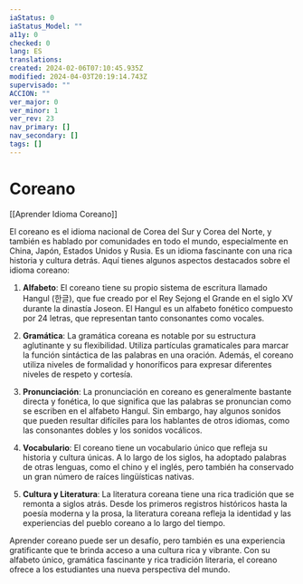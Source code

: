 ```yaml
---
iaStatus: 0
iaStatus_Model: ""
a11y: 0
checked: 0
lang: ES
translations: 
created: 2024-02-06T07:10:45.935Z
modified: 2024-04-03T20:19:14.743Z
supervisado: ""
ACCION: ""
ver_major: 0
ver_minor: 1
ver_rev: 23
nav_primary: []
nav_secondary: []
tags: []
---
```

# Coreano

[[Aprender Idioma Coreano]]

El coreano es el idioma nacional de Corea del Sur y Corea del Norte, y también es hablado por comunidades en todo el mundo, especialmente en China, Japón, Estados Unidos y Rusia. Es un idioma fascinante con una rica historia y cultura detrás. Aquí tienes algunos aspectos destacados sobre el idioma coreano:

1. **Alfabeto**: El coreano tiene su propio sistema de escritura llamado Hangul (한글), que fue creado por el Rey Sejong el Grande en el siglo XV durante la dinastía Joseon. El Hangul es un alfabeto fonético compuesto por 24 letras, que representan tanto consonantes como vocales.

2. **Gramática**: La gramática coreana es notable por su estructura aglutinante y su flexibilidad. Utiliza partículas gramaticales para marcar la función sintáctica de las palabras en una oración. Además, el coreano utiliza niveles de formalidad y honoríficos para expresar diferentes niveles de respeto y cortesía.

3. **Pronunciación**: La pronunciación en coreano es generalmente bastante directa y fonética, lo que significa que las palabras se pronuncian como se escriben en el alfabeto Hangul. Sin embargo, hay algunos sonidos que pueden resultar difíciles para los hablantes de otros idiomas, como las consonantes dobles y los sonidos vocálicos.

4. **Vocabulario**: El coreano tiene un vocabulario único que refleja su historia y cultura únicas. A lo largo de los siglos, ha adoptado palabras de otras lenguas, como el chino y el inglés, pero también ha conservado un gran número de raíces lingüísticas nativas.

5. **Cultura y Literatura**: La literatura coreana tiene una rica tradición que se remonta a siglos atrás. Desde los primeros registros históricos hasta la poesía moderna y la prosa, la literatura coreana refleja la identidad y las experiencias del pueblo coreano a lo largo del tiempo.

Aprender coreano puede ser un desafío, pero también es una experiencia gratificante que te brinda acceso a una cultura rica y vibrante. Con su alfabeto único, gramática fascinante y rica tradición literaria, el coreano ofrece a los estudiantes una nueva perspectiva del mundo.